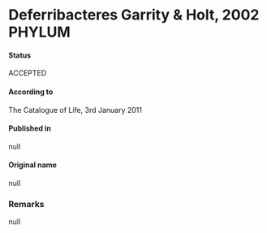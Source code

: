 # Deferribacteres Garrity & Holt, 2002 PHYLUM

#### Status
ACCEPTED

#### According to
The Catalogue of Life, 3rd January 2011

#### Published in
null

#### Original name
null

### Remarks
null
